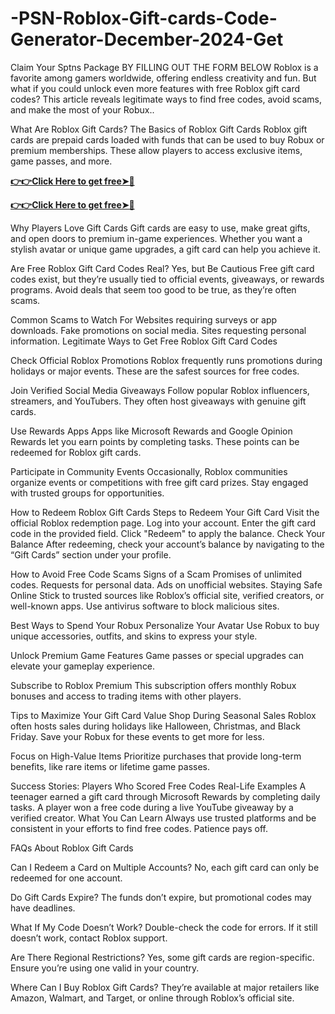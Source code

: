 # -PSN-Roblox-Gift-cards-Code-Generator-December-2024-Get

Claim Your Sptns Package BY FILLING OUT THE FORM BELOW
Roblox is a favorite among gamers worldwide, offering endless creativity and fun. But what if you could unlock even more features with free Roblox gift card codes? This article reveals legitimate ways to find free codes, avoid scams, and make the most of your Robux..

What Are Roblox Gift Cards? The Basics of Roblox Gift Cards Roblox gift cards are prepaid cards loaded with funds that can be used to buy Robux or premium memberships. These allow players to access exclusive items, game passes, and more.

**[👉👉Click Here to get free➤📌](https://shuvo.mdsujon.com/suny/GIFT%20CARD%20GIVEAWAY%20hjjk%20ii%20o%20o%20%20o%20o%20kh%20h%20%3D%3D%20%2B%20%20%2Csfidy.html)**

**[👉👉Click Here to get free➤📌](https://shuvo.mdsujon.com/suny/GIFT%20CARD%20GIVEAWAY%20hjjk%20ii%20o%20o%20%20o%20o%20kh%20h%20%3D%3D%20%2B%20%20%2Csfidy.html)**

Why Players Love Gift Cards Gift cards are easy to use, make great gifts, and open doors to premium in-game experiences. Whether you want a stylish avatar or unique game upgrades, a gift card can help you achieve it.

Are Free Roblox Gift Card Codes Real? Yes, but Be Cautious Free gift card codes exist, but they’re usually tied to official events, giveaways, or rewards programs. Avoid deals that seem too good to be true, as they’re often scams.

Common Scams to Watch For Websites requiring surveys or app downloads. Fake promotions on social media. Sites requesting personal information. Legitimate Ways to Get Free Roblox Gift Card Codes

Check Official Roblox Promotions Roblox frequently runs promotions during holidays or major events. These are the safest sources for free codes.

Join Verified Social Media Giveaways Follow popular Roblox influencers, streamers, and YouTubers. They often host giveaways with genuine gift cards.

Use Rewards Apps Apps like Microsoft Rewards and Google Opinion Rewards let you earn points by completing tasks. These points can be redeemed for Roblox gift cards.

Participate in Community Events Occasionally, Roblox communities organize events or competitions with free gift card prizes. Stay engaged with trusted groups for opportunities.

How to Redeem Roblox Gift Cards Steps to Redeem Your Gift Card Visit the official Roblox redemption page. Log into your account. Enter the gift card code in the provided field. Click "Redeem" to apply the balance. Check Your Balance After redeeming, check your account’s balance by navigating to the “Gift Cards” section under your profile.

How to Avoid Free Code Scams Signs of a Scam Promises of unlimited codes. Requests for personal data. Ads on unofficial websites. Staying Safe Online Stick to trusted sources like Roblox’s official site, verified creators, or well-known apps. Use antivirus software to block malicious sites.

Best Ways to Spend Your Robux Personalize Your Avatar Use Robux to buy unique accessories, outfits, and skins to express your style.

Unlock Premium Game Features Game passes or special upgrades can elevate your gameplay experience.

Subscribe to Roblox Premium This subscription offers monthly Robux bonuses and access to trading items with other players.

Tips to Maximize Your Gift Card Value Shop During Seasonal Sales Roblox often hosts sales during holidays like Halloween, Christmas, and Black Friday. Save your Robux for these events to get more for less.

Focus on High-Value Items Prioritize purchases that provide long-term benefits, like rare items or lifetime game passes.

Success Stories: Players Who Scored Free Codes Real-Life Examples A teenager earned a gift card through Microsoft Rewards by completing daily tasks. A player won a free code during a live YouTube giveaway by a verified creator. What You Can Learn Always use trusted platforms and be consistent in your efforts to find free codes. Patience pays off.

FAQs About Roblox Gift Cards

Can I Redeem a Card on Multiple Accounts? No, each gift card can only be redeemed for one account.

Do Gift Cards Expire? The funds don’t expire, but promotional codes may have deadlines.

What If My Code Doesn’t Work? Double-check the code for errors. If it still doesn’t work, contact Roblox support.

Are There Regional Restrictions? Yes, some gift cards are region-specific. Ensure you’re using one valid in your country.

Where Can I Buy Roblox Gift Cards? They’re available at major retailers like Amazon, Walmart, and Target, or online through Roblox’s official site.
